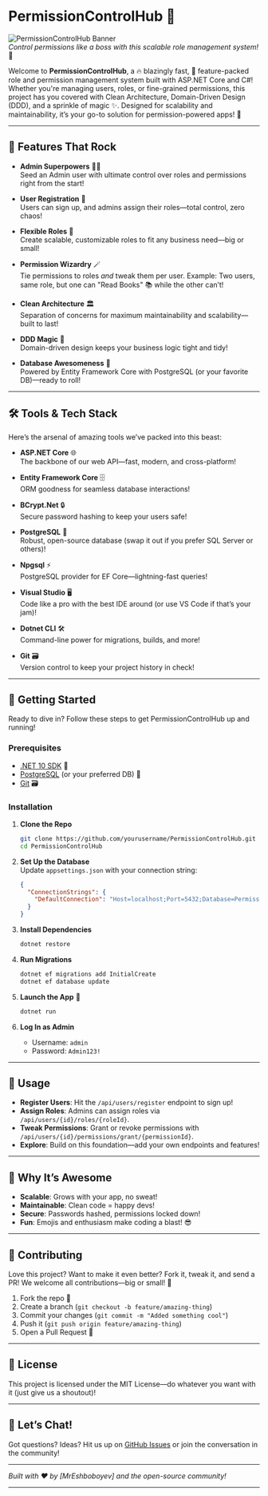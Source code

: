 # PermissionControlHub 🚀

![PermissionControlHub Banner](https://via.placeholder.com/800x200.png?text=PermissionControlHub)  
*Control permissions like a boss with this scalable role management system!* 🎉

Welcome to **PermissionControlHub**, a 🔥 blazingly fast, 🌟 feature-packed role and permission management system built with ASP.NET Core and C#! Whether you're managing users, roles, or fine-grained permissions, this project has you covered with Clean Architecture, Domain-Driven Design (DDD), and a sprinkle of magic ✨. Designed for scalability and maintainability, it’s your go-to solution for permission-powered apps! 💪

---

## 🎯 Features That Rock

- **Admin Superpowers** 🦸‍♂️  
  Seed an Admin user with ultimate control over roles and permissions right from the start!  

- **User Registration** 📝  
  Users can sign up, and admins assign their roles—total control, zero chaos!  

- **Flexible Roles** 🎨  
  Create scalable, customizable roles to fit any business need—big or small!  

- **Permission Wizardry** 🪄  
  Tie permissions to roles *and* tweak them per user. Example: Two users, same role, but one can "Read Books" 📚 while the other can’t!  

- **Clean Architecture** 🏛️  
  Separation of concerns for maximum maintainability and scalability—built to last!  

- **DDD Magic** 🌌  
  Domain-driven design keeps your business logic tight and tidy!  

- **Database Awesomeness** 💾  
  Powered by Entity Framework Core with PostgreSQL (or your favorite DB)—ready to roll!  

---

## 🛠️ Tools & Tech Stack

Here’s the arsenal of amazing tools we’ve packed into this beast:  

- **ASP.NET Core** 🌐  
  The backbone of our web API—fast, modern, and cross-platform!  

- **Entity Framework Core** 🗄️  
  ORM goodness for seamless database interactions!  

- **BCrypt.Net** 🔒  
  Secure password hashing to keep your users safe!  

- **PostgreSQL** 🐘  
  Robust, open-source database (swap it out if you prefer SQL Server or others)!  

- **Npgsql** ⚡  
  PostgreSQL provider for EF Core—lightning-fast queries!  

- **Visual Studio** 🖥️  
  Code like a pro with the best IDE around (or use VS Code if that’s your jam)!  

- **Dotnet CLI** 🛠️  
  Command-line power for migrations, builds, and more!  

- **Git** 🗃️  
  Version control to keep your project history in check!  

---

## 🚀 Getting Started

Ready to dive in? Follow these steps to get PermissionControlHub up and running!  

### Prerequisites
- [.NET 10 SDK](https://dotnet.microsoft.com/download) 🧰  
- [PostgreSQL](https://www.postgresql.org/) (or your preferred DB) 🐘  
- [Git](https://git-scm.com/) 🗃️  

### Installation
1. **Clone the Repo**  
   ```bash
   git clone https://github.com/yourusername/PermissionControlHub.git
   cd PermissionControlHub
   ```

2. **Set Up the Database**  
   Update `appsettings.json` with your connection string:  
   ```json
   {
     "ConnectionStrings": {
       "DefaultConnection": "Host=localhost;Port=5432;Database=PermissionControlHub_DB;Username=postgres;Password=your_password"
     }
   }
   ```

3. **Install Dependencies**  
   ```bash
   dotnet restore
   ```

4. **Run Migrations**  
   ```bash
   dotnet ef migrations add InitialCreate
   dotnet ef database update
   ```

5. **Launch the App** 🚀  
   ```bash
   dotnet run
   ```

6. **Log In as Admin**  
   - Username: `admin`  
   - Password: `Admin123!`  

---

## 🎉 Usage

- **Register Users**: Hit the `/api/users/register` endpoint to sign up!  
- **Assign Roles**: Admins can assign roles via `/api/users/{id}/roles/{roleId}`.  
- **Tweak Permissions**: Grant or revoke permissions with `/api/users/{id}/permissions/grant/{permissionId}`.  
- **Explore**: Build on this foundation—add your own endpoints and features!  

---

## 🌟 Why It’s Awesome

- **Scalable**: Grows with your app, no sweat!  
- **Maintainable**: Clean code = happy devs!  
- **Secure**: Passwords hashed, permissions locked down!  
- **Fun**: Emojis and enthusiasm make coding a blast! 😎  

---

## 🤝 Contributing

Love this project? Want to make it even better? Fork it, tweak it, and send a PR! We welcome all contributions—big or small! 🌈  

1. Fork the repo 🍴  
2. Create a branch (`git checkout -b feature/amazing-thing`)  
3. Commit your changes (`git commit -m "Added something cool"`)  
4. Push it (`git push origin feature/amazing-thing`)  
5. Open a Pull Request 🎉  

---

## 📜 License

This project is licensed under the MIT License—do whatever you want with it (just give us a shoutout)!  

---

## 💬 Let’s Chat!

Got questions? Ideas? Hit us up on [GitHub Issues](https://github.com/MrEshboboyev/PermissionControlHub/issues) or join the conversation in the community!  

---

*Built with ❤️ by [MrEshboboyev] and the open-source community!*  

---
